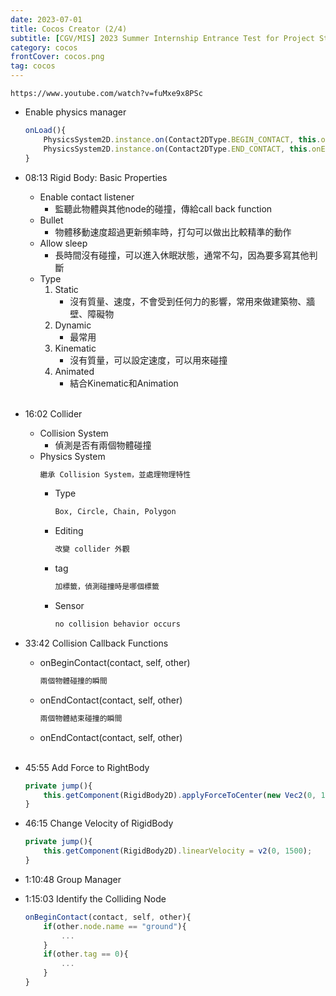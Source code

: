 ```yaml
---
date: 2023-07-01
title: Cocos Creator (2/4)
subtitle: [CGV/MIS] 2023 Summer Internship Entrance Test for Project Students
category: cocos
frontCover: cocos.png
tag: cocos
---
```


```youtube
https://www.youtube.com/watch?v=fuMxe9x8PSc
```

- Enable physics manager
    ```typescript
    onLoad(){
        PhysicsSystem2D.instance.on(Contact2DType.BEGIN_CONTACT, this.onBeginContact, this);
        PhysicsSystem2D.instance.on(Contact2DType.END_CONTACT, this.onEndContact, this);
    }
    ```
- 08:13 Rigid Body: Basic Properties
    - Enable contact listener
        - 監聽此物體與其他node的碰撞，傳給call back function
    - Bullet 
        - 物體移動速度超過更新頻率時，打勾可以做出比較精準的動作
    - Allow sleep
        - 長時間沒有碰撞，可以進入休眠狀態，通常不勾，因為要多寫其他判斷
    - Type
        1. Static
            - 沒有質量、速度，不會受到任何力的影響，常用來做建築物、牆壁、障礙物
        2. Dynamic
            - 最常用
        3. Kinematic
            - 沒有質量，可以設定速度，可以用來碰撞
        4. Animated
            - 結合Kinematic和Animation 
            <br></br>


- 16:02 Collider
    - Collision System
        - 偵測是否有兩個物體碰撞
    - Physics System
        ```def 
        繼承 Collision System，並處理物理特性
        ```
        - Type
            ```def
            Box, Circle, Chain, Polygon
            ```
        - Editing
            ```def
            改變 collider 外觀
            ```
        - tag
             ```def
            加標籤，偵測碰撞時是哪個標籤
            ```
        - Sensor 
            ```def
            no collision behavior occurs
            ```
- 33:42 Collision Callback Functions
    - onBeginContact(contact, self, other)
        ```def
        兩個物體碰撞的瞬間
        ```
    - onEndContact(contact, self, other)
        ```def
       兩個物體結束碰撞的瞬間
        ```
    - onEndContact(contact, self, other)
    <br></br>
- 45:55 Add Force to RightBody
    ```typescript
    private jump(){
        this.getComponent(RigidBody2D).applyForceToCenter(new Vec2(0, 1500000), true);
    }
    ```
    
- 46:15 Change Velocity of RigidBody
    ```typescript
    private jump(){
        this.getComponent(RigidBody2D).linearVelocity = v2(0, 1500);
    }
    ```
    
- 1:10:48 Group Manager


- 1:15:03 Identify the Colliding Node
    ```typescript
    onBeginContact(contact, self, other){
        if(other.node.name == "ground"){
            ...
        }
        if(other.tag == 0){
            ...
        }
    }
    ```